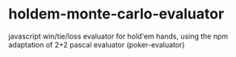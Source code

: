 # holdem-monte-carlo-evaluator
javascript win/tie/loss evaluator for hold'em hands, using the npm adaptation of 2+2 pascal evaluator (poker-evaluator)

